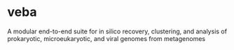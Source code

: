 # veba
 A modular end-to-end suite for in silico recovery, clustering, and analysis of prokaryotic, microeukaryotic, and viral genomes from metagenomes 
